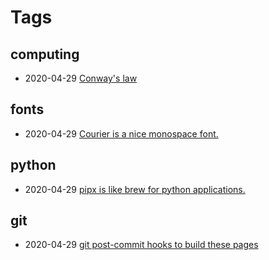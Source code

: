 # Tags

## computing

* 2020-04-29 [Conway's law](2020-04-29-conwayslaw.html)

## fonts

* 2020-04-29 [Courier is a nice monospace font.](2020-04-29-courier.html)

## python

* 2020-04-29 [pipx is like brew for python applications.](2020-04-29-pipx.html)

## git

* 2020-04-29 [git post-commit hooks to build these pages](2020-04-29-test.html)
